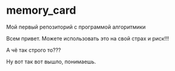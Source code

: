 # memory_card
Мой первый репозиторий с программой алгоритмики

Всем привет. Можете использовать это на свой страх и риск!!!

А чё так строго то???

Ну вот так вот вышло, понимаешь.
